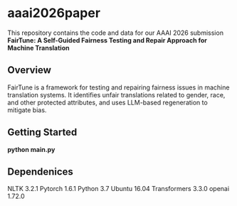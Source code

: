 # aaai2026paper
This repository contains the code and data for our AAAI 2026 submission **FairTune: A Self-Guided Fairness Testing and Repair Approach for Machine Translation**
## Overview
FairTune is a framework for testing and repairing fairness issues in machine translation systems. It identifies unfair translations related to gender, race, and other protected attributes, and uses LLM-based regeneration to mitigate bias.
## Getting Started
**python main.py**
## Dependenices
NLTK 3.2.1
Pytorch 1.6.1
Python 3.7
Ubuntu 16.04
Transformers 3.3.0
openai 1.72.0


